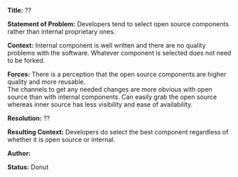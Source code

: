 **Title:** ??  

**Statement of Problem:**  Developers tend to select open source components rather than internal proprietary ones.  
 
**Context:**  Internal component is well written and there are no quality problems with the software.  Whatever component is selected does not need to be forked.  
 
**Forces:**
There is a perception that the open source components are higher quality and more reusable.  
The channels to get any needed changes are more obvious with open source than with internal components.
Can easily grab the open source whereas inner source has less visibility and ease of availability.  

**Resolution:**  ??  

**Resulting Context:** Developers do select the best component regardless of whether it is open source or internal.  

**Author:**  

**Status:** Donut  


